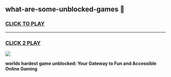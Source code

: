 
## what-are-some-unblocked-games 👋
<h3>
<a href="https://premium.freeplayer.one?title=what-are-some-unblocked-games&ref=14F">CLICK TO PLAY</a></h3>
<hr>

<h3>
<a href="https://premium.freeplayer.one?title=what-are-some-unblocked-games&ref=14F">CLICK 2 PLAY</a>
  
</h3>

<a href="https://premium.freeplayer.one?title=what-are-some-unblocked-games&ref=12F/"><img src="https://clearcache.store/games.png"></a>


**worlds hardest game unblocked: Your Gateway to Fun and Accessible Online Gaming**
